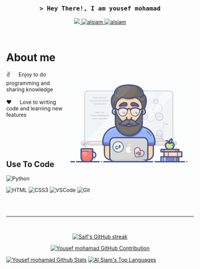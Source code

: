 <!--
<h2 align="center">
  Welcome to yousef mohamad World!
  <img src="https://media.giphy.com/media/hvRJCLFzcasrR4ia7z/giphy.gif" width="28">
</h2>
-->

<!--
<p align="center">
  <a href="https://github.com/yousefmahamad"><img src="https://readme-typing-svg.herokuapp.com/?lines=Self%20Taught%20Programmer;Front%20End%20Developer;1.5%2B%20years%20of%20coding%20experience;Always%20learning%20new%20things&center=true&width=380&height=45"></a>
</p>

 -->




<!-- Intro  -->
<h3 align="center">
        <samp>&gt; Hey There!, I am yousef mohamad
        </samp>
</h3>



<p align="center">
 
 <!-- <a href="https://dev.to/yousefmahamad" target="_blank">
  <img src="https://img.shields.io/badge/dev.to-0A0A0A?style=for-the-badge&logo=dev.to&logoColor=white" alt="alsiam" />
 </a> -->
 <a href="https://twitter.com/lordpaolo506" target="_blank">
  <img src="https://img.shields.io/badge/Twitter-1DA1F2?style=for-the-badge&logo=twitter&logoColor=white" />
 </a>
 <a href="https://instagram.com/yavi.exe" target="_blank">
  <img src="https://img.shields.io/badge/Instagram-fe4164?style=for-the-badge&logo=instagram&logoColor=white" alt="alsiam" />
 </a> 
 <a href="https://facebook.com/lordpaolo506" target="_blank">
  <img src="https://img.shields.io/badge/Facebook-20BEFF?&style=for-the-badge&logo=facebook&logoColor=white" alt="alsiam"  />
  </a> 
</p>
<br />

<!-- About Section -->
 # About me
 
<p>
 <img align="right" width="350" src="programmer.gif" alt="Coding gif" />
  
 ✌️ &emsp; Enjoy to do programming and sharing knowledge <br/><br/>
 ❤️ &emsp; Love to writing code and learning new features<br/><br/>


</p>

<br/>
<br/>
<br/>

## Use To Code
<!-- About Section [Netlify](https://img.shields.io/badge/Netlify-00C7B7?style=for-the-badge&logo=netlify&logoColor=white)-->
<!-- About Section [Rupy](https://img.shields.io/badge/Ruby-CC342D?style=for-the-badge&logo=ruby&logoColor=white)-->
<!-- About Section [Flutter](https://img.shields.io/badge/Flutter-02569B?style=for-the-badge&logo=flutter&logoColor=white)-->
![Python](https://img.shields.io/badge/Python-3776AB?style=for-the-badge&logo=python&logoColor=white)
<!-- About Section [MongoDB](https://img.shields.io/badge/MongoDB-4EA94B?style=for-the-badge&logo=mongodb&logoColor=white)-->
![HTML](https://img.shields.io/badge/HTML5-E34F26?style=for-the-badge&logo=html5&logoColor=white)
![CSS3](https://img.shields.io/badge/CSS3-1572B6?style=for-the-badge&logo=css3&logoColor=white)
![VSCode](https://img.shields.io/badge/Visual_Studio-0078d7?style=for-the-badge&logo=visual%20studio&logoColor=white)
![Git](https://img.shields.io/badge/Git-F05032?style=for-the-badge&logo=git&logoColor=white)

<br/>

<br/>
<hr/>
<br/>

<p align="center">
  <a href="https://github.com/yousefmahamad">
    <img src="https://github-readme-streak-stats.herokuapp.com/?user=yousefmahamad&theme=radical&border=7F3FBF&background=0D1117" alt="Saif's GitHub streak"/>
  </a>
</p>

<p align="center">
  <a href="https://github.com/yousefmahamad">
    <img src="https://github-profile-summary-cards.vercel.app/api/cards/profile-details?username=yousefmahamad&theme=radical" alt="Yousef mohamad GitHub Contribution"/>
  </a>
</p>

<a> 
    <a href="https://github.com/yousefmahamad"><img alt="Yousef mohamad Github Stats" src="https://denvercoder1-github-readme-stats.vercel.app/api?username=yousefmahamad&show_icons=true&count_private=true&theme=react&border_color=7F3FBF&bg_color=0D1117&title_color=F85D7F&icon_color=F8D866" height="192px" width="49.5%"/></a>
  <a href="https://github.com/yousefmahamad"><img alt="Al Siam's Top Languages" src="https://denvercoder1-github-readme-stats.vercel.app/api/top-langs/?username=yousefmahamad&langs_count=8&layout=compact&theme=react&border_color=7F3FBF&bg_color=0D1117&title_color=F85D7F&icon_color=F8D866" height="192px" width="49.5%"/></a>
  <br/>
</a>


